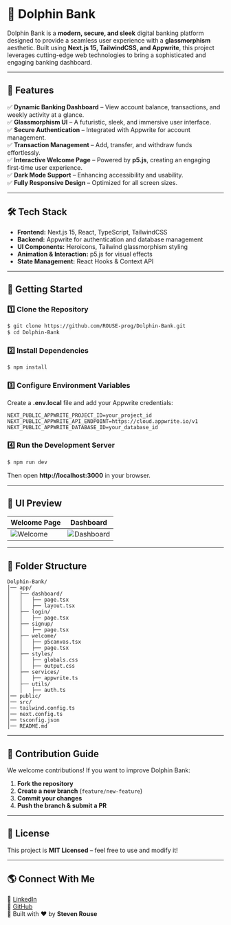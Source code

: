 # 🐬 Dolphin Bank

Dolphin Bank is a **modern, secure, and sleek** digital banking platform designed to provide a seamless user experience with a **glassmorphism** aesthetic. Built using **Next.js 15, TailwindCSS, and Appwrite**, this project leverages cutting-edge web technologies to bring a sophisticated and engaging banking dashboard.

---

## 🌟 Features

✅ **Dynamic Banking Dashboard** – View account balance, transactions, and weekly activity at a glance.  
✅ **Glassmorphism UI** – A futuristic, sleek, and immersive user interface.  
✅ **Secure Authentication** – Integrated with Appwrite for account management.  
✅ **Transaction Management** – Add, transfer, and withdraw funds effortlessly.  
✅ **Interactive Welcome Page** – Powered by **p5.js**, creating an engaging first-time user experience.  
✅ **Dark Mode Support** – Enhancing accessibility and usability.  
✅ **Fully Responsive Design** – Optimized for all screen sizes.  

---

## 🛠️ Tech Stack

- **Frontend:** Next.js 15, React, TypeScript, TailwindCSS
- **Backend:** Appwrite for authentication and database management
- **UI Components:** Heroicons, Tailwind glassmorphism styling
- **Animation & Interaction:** p5.js for visual effects
- **State Management:** React Hooks & Context API

---

## 🚀 Getting Started

### 1️⃣ Clone the Repository
```sh
$ git clone https://github.com/ROUSE-prog/Dolphin-Bank.git
$ cd Dolphin-Bank
```

### 2️⃣ Install Dependencies
```sh
$ npm install
```

### 3️⃣ Configure Environment Variables
Create a **.env.local** file and add your Appwrite credentials:
```env
NEXT_PUBLIC_APPWRITE_PROJECT_ID=your_project_id
NEXT_PUBLIC_APPWRITE_API_ENDPOINT=https://cloud.appwrite.io/v1
NEXT_PUBLIC_APPWRITE_DATABASE_ID=your_database_id
```

### 4️⃣ Run the Development Server
```sh
$ npm run dev
```
Then open **http://localhost:3000** in your browser.

---

## 🎨 UI Preview
| Welcome Page | Dashboard |
|-------------|------------|
| ![Welcome](https://your-image-link) | ![Dashboard](https://your-image-link) |

---

## 📌 Folder Structure
```
Dolphin-Bank/
│── app/
│   ├── dashboard/
│   │   ├── page.tsx
│   │   ├── layout.tsx
│   ├── login/
│   │   ├── page.tsx
│   ├── signup/
│   │   ├── page.tsx
│   ├── welcome/
│   │   ├── p5canvas.tsx
│   │   ├── page.tsx
│   ├── styles/
│   │   ├── globals.css
│   │   ├── output.css
│   ├── services/
│   │   ├── appwrite.ts
│   ├── utils/
│   │   ├── auth.ts
│── public/
│── src/
│── tailwind.config.ts
│── next.config.ts
│── tsconfig.json
│── README.md
```

---

## 🤝 Contribution Guide
We welcome contributions! If you want to improve Dolphin Bank:
1. **Fork the repository**
2. **Create a new branch** (`feature/new-feature`)
3. **Commit your changes**
4. **Push the branch & submit a PR**

---

## 📜 License
This project is **MIT Licensed** – feel free to use and modify it!

---

## 🌎 Connect With Me
💼 [LinkedIn](https://www.linkedin.com/in/stevenrouse/)  
🐙 [GitHub](https://github.com/ROUSE-prog)  
🚀 Built with ❤️ by **Steven Rouse**
